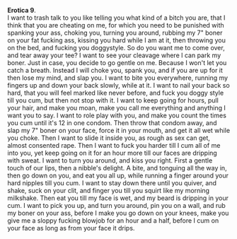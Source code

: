 **Erotica 9**.  
I want to trash talk to you like telling you what kind of a bitch you are, that I think that you are cheating on me, for which you need to be punished with spanking your ass, choking you, turning you around, rubbing my 7" boner on your fat fucking ass, kissing you hard while I am at it, then throwing you on the bed, and fucking you doggystyle. So do you want me to come over, and tear away your tee? I want to see your cleavage where I can park my boner. Just in case, you decide to go gentle on me. Because I won't let you catch a breath. Instead I will choke you, spank you, and if you are up for it then lose my mind, and slap you.
I want to bite you everywhere, running my fingers up and down your back slowly, while at it. I want to nail your back so hard, that you will feel marked like never before, and fuck you doggy style till you cum, but then not stop with it. I want to keep going for hours, pull your hair, and make you moan, make you call me everything and anything I want you to say. I want to role play with you, and make you count the times you cum until it's 12 in one condom. Then throw that condom away, and slap my 7" boner on your face, force it in your mouth, and get it all wet while you choke.
Then I want to slide it inside you, as rough as sex can get, almost consented rape. Then I want to fuck you harder till I cum all of me into you, yet keep going on it for an hour more till our faces are dripping with sweat. I want to turn you around, and kiss you right. First a gentle touch of our lips, then a nibble's delight. A bite, and tonguing all the way in, then go down on you, and eat you all up, while running a finger around your hard nipples till you cum.
I want to stay down there until you quiver, and shake, suck on your clit, and finger you till you squirt like my morning milkshake. Then eat you till my face is wet, and my beard is dripping in your cum. I want to pick you up, and turn you around, pin you on a wall, and rub my boner on your ass, before I make you go down on your knees, make you give me a sloppy fucking blowjob for an hour and a half, before I cum on your face as long as from your face it drips.
